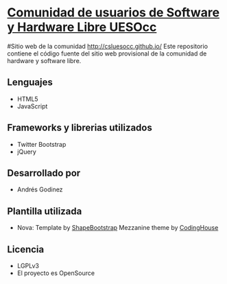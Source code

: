 [Comunidad de usuarios de Software y Hardware Libre UESOcc](https://www.facebook.com/groups/csluesfmocc)
=================================================================================

#Sitio web de la comunidad http://csluesocc.github.io/
Este repositorio contiene el código fuente del sitio web provisional de la comunidad de hardware y software libre.

Lenguajes 
---------
- HTML5
- JavaScript

Frameworks y librerias utilizados
---------
- Twitter Bootstrap
- jQuery

Desarrollado por
-----
- Andrés Godinez

Plantilla utilizada
-----
- Nova: Template by [ShapeBootstrap](http://shapebootstrap.net/) Mezzanine theme by [CodingHouse](http://thecodinghouse.in/)

Licencia 
-----
- LGPLv3
- El proyecto es OpenSource